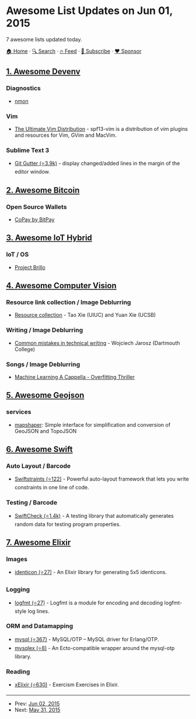 # Awesome List Updates on Jun 01, 2015

7 awesome lists updated today.

[🏠 Home](/README.md) · [🔍 Search](https://www.trackawesomelist.com/search/) · [🔥 Feed](https://www.trackawesomelist.com/rss.xml) · [📮 Subscribe](https://trackawesomelist.us17.list-manage.com/subscribe?u=d2f0117aa829c83a63ec63c2f&id=36a103854c) · [❤️  Sponsor](https://github.com/sponsors/theowenyoung)



## [1. Awesome Devenv](/content/jondot/awesome-devenv/README.md)

### Diagnostics

*   [nmon](http://nmon.sourceforge.net/pmwiki.php)

### Vim

*   [The Ultimate Vim Distribution](http://vim.spf13.com/) - spf13-vim is a distribution of vim plugins and resources for Vim, GVim and MacVim.

### Sublime Text 3

*   [Git Gutter (⭐3.9k)](https://github.com/jisaacks/GitGutter) - display changed/added lines in the margin of the editor window.

## [2. Awesome Bitcoin](/content/igorbarinov/awesome-bitcoin/README.md)

### Open Source Wallets

*   [CoPay by BitPay](https://copay.io/)

## [3. Awesome IoT Hybrid](/content/weblancaster/awesome-IoT-hybrid/README.md)

### IoT / OS

*   [Project Brillo](https://developers.google.com/brillo/)

## [4. Awesome Computer Vision](/content/jbhuang0604/awesome-computer-vision/README.md)

### Resource link collection / Image Deblurring

*   [Resource collection](http://web.engr.illinois.edu/\~taoxie/advice.htm) - Tao Xie (UIUC) and Yuan Xie (UCSB)

### Writing / Image Deblurring

*   [Common mistakes in technical writing](http://www.cs.dartmouth.edu/\~wjarosz/writing.html) - Wojciech Jarosz (Dartmouth College)

### Songs / Image Deblurring

*   [Machine Learning A Cappella - Overfitting Thriller](https://www.youtube.com/watch?v=DQWI1kvmwRg)

## [5. Awesome Geojson](/content/tmcw/awesome-geojson/README.md)

### services

*   [mapshaper](http://mapshaper.org/): Simple interface for simplification and conversion of GeoJSON and TopoJSON

## [6. Awesome Swift](/content/matteocrippa/awesome-swift/README.md)

### Auto Layout / Barcode

*   [Swiftstraints (⭐122)](https://github.com/Skyvive/Swiftstraints) - Powerful auto-layout framework that lets you write constraints in one line of code.

### Testing / Barcode

*   [SwiftCheck (⭐1.4k)](https://github.com/typelift/SwiftCheck) - A testing library that automatically generates random data for testing program properties.

## [7. Awesome Elixir](/content/h4cc/awesome-elixir/README.md)

### Images

*   [identicon (⭐27)](https://github.com/rbishop/identicon) - An Elixir library for generating 5x5 identicons.

### Logging

*   [logfmt (⭐27)](https://github.com/jclem/logfmt-elixir) - Logfmt is a module for encoding and decoding logfmt-style log lines.

### ORM and Datamapping

*   [mysql (⭐367)](https://github.com/mysql-otp/mysql-otp) - MySQL/OTP – MySQL driver for Erlang/OTP.
*   [mysqlex (⭐8)](https://github.com/tjheeta/mysqlex) - An Ecto-compatible wrapper around the mysql-otp library.

### Reading

*   [xElixir (⭐630)](https://github.com/exercism/xelixir) - Exercism Exercises in Elixir.

---

- Prev: [Jun 02, 2015](/content/2015/06/02/README.md)
- Next: [May 31, 2015](/content/2015/05/31/README.md)
